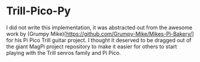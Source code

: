 # Trill-Pico-Py

I did not write this implementation, it was abstracted out from the awesome work by (Grumpy Mike)[https://github.com/Grumpy-Mike/Mikes-Pi-Bakery/] for his Pi Pico Trill guitar project. I thought it deserved to be dragged out of the giant MagPi project repository to make it easier for others to start playing with the Trill senros family and Pi Pico.
